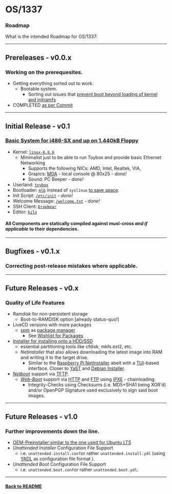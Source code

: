 #   OS/1337
### Roadmap
What is the intended Roadmap for OS/1337:

---
## Prereleases - v0.0.x
### Working on the prerequesites.
- Getting everything sorted out to work.
  - Bootable system.
    - Sorting out issues that [prevent boot beyond loading of kernel and initramfs](https://mstdn.social/deck/@kkarhan/111409592616485280)
- COMPLETED  [as per Commit](https://github.com/OS-1337/OS1337/blob/66586132bab1cea7d8acc44b4e0bee44a85f26b9/OS1337-core-prerelease.img)

---
## Initial Release - v0.1
### [Basic System for i486-SX and up on 1.440kB Floppy](build/0.CORE)
- Kernel: [```linux-6.6.6```](scripts/pkgs/build-linux.sh)
  - Minimalist just to be able to run Toybox and provide basic Ethernet Networking
    - Supports the following NICs: AMD, Intel, Realtek, VIA,
    - Grapics: [MDA](https://en.wikipedia.org/wiki/IBM_Monochrome_Display_Adapter) - local console @ 80x25 *- done!*
    - Sound: PC Beeper *- done!*
- Userland: [```toybox```](scripts/pkgs/build-toybox.sh)
- Bootloader: [```mlb```](scripts/pkgs/build-mlb.sh) instead of ```syslinux``` [to save space](https://github.com/OS-1337/OS1337/issues/10).
- Init Script: [```/etc/init```](scripts/profile/core/rootfs/etc/init) *- done!*
- Welcome Message: [```/welcome.txt```](scripts/profile/core/rootfs/welcome.txt) *- done!*
- SSH Client: [```Dropbear```](scripts/pkgs/build-dbclient.sh)
- Editor: [```kilo```](scripts/pkgs/build-kilo.sh)
#### All Components are statically compiled against musl-cross *and if applicable* to their dependencies.

---
## Bugfixes - v0.1.x
### Correcting post-release mistakes where applicable.

---
## Future Releases - v0.x
### Quality of Life Features
- Ramdisk for non-persistent storage
  - Boot-to-RAMDISK option [already status-quo!]
- LiveCD versions with more packages
  - [spm](https://github.com/OS-1337/spm) as [package manager](https://en.wikipedia.org/wiki/Package_manager)
    - See [Wishlist for Packages](https://github.com/OS-1337/pkgs/blob/main/docs/WISHLIST.tsv)
- [Installer for installing onto a HDD/SSD](https://github.com/OS-1337/OS1337/issues/9)
  - essential partitioning tools like cfdisk, mkfs.ext2, etc.
  - *Netinstaller* that also allows downloading the latest image into RAM and writing it to the target drive.
    - Similar to the [Raspberry Pi NetInstaller](https://www.raspberrypi.com/documentation/computers/getting-started.html#install-over-the-network) abeit with a [TUI](https://en.wikipedia.org/wiki/Text-based_user_interface)-based interface. Closer to [YaST](https://en.wikipedia.org/wiki/YaST) and [Debian Installer](https://en.wikipedia.org/wiki/Debian-Installer).
- [*Netboot*](https://en.wikipedia.org/wiki/Network_booting) support via [TFTP](https://en.wikipedia.org/wiki/Trivial_File_Transfer_Protocol).
  - [*Web-Boot*](https://github.com/OS-1337/netboot) support via [HTTP](https://en.wikipedia.org/wiki/HTTP) and [FTP](https://en.wikipedia.org/wiki/File_Transfer_Protocol) using [iPXE](https://ipxe.org) - chainloading.
    - Integrity-Checks using Checksums (i.e. MD5+SHA1 being XOR'd) and/or OpenPGP Signature used exclusively to sign said boot images.

---
## Future Releases - v1.0
### Further improvements down the line.
- [OEM-Preinstaller similar to the one used for Ubuntu LTS](https://help.ubuntu.com/community/Ubuntu_OEM_Installer_Overview)
- *Unattended Installer* Configuration File Support
  - i.e. ```unattended.install.conf```or rather ```unattended.install.ydl``` (using [YADL](https://github.com/greyhat-academy/yadl) as configuration file format ).
- *Unattended Boot* Configuration File Support
  - i.e. ```unattended.boot.conf```or rather ```unattended.boot.ydl```.

---
#### [Back to README](README.md)